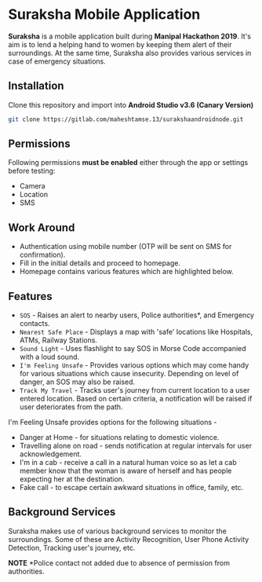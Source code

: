 # Suraksha Mobile Application

**Suraksha** is a mobile application built during **Manipal Hackathon 2019**.
It's aim is to lend a helping hand to women by keeping them alert of their surroundings. At the same time, Suraksha also provides various services in case of emergency situations.


## Installation
Clone this repository and import into **Android Studio v3.6 (Canary Version)**
```bash
git clone https://gitlab.com/maheshtamse.13/surakshaandroidnode.git
```

## Permissions
Following permissions **must be enabled** either through the app or settings before testing:
- Camera
- Location
- SMS

## Work Around
- Authentication using mobile number (OTP will be sent on SMS for confirmation).
- Fill in the initial details and proceed to homepage.
- Homepage contains various features which are highlighted below.

## Features
- `SOS` - Raises an alert to nearby users, Police authorities*, and Emergency contacts.
- `Nearest Safe Place` - Displays a map with 'safe' locations like Hospitals, ATMs, Railway Stations.
- `Sound Light` - Uses flashlight to say SOS in Morse Code accompanied with a loud sound.
- `I'm Feeling Unsafe` - Provides various options which may come handy for various situations which cause insecurity. Depending on level of danger, an SOS may also be raised.
- `Track My Travel` - Tracks user's journey from current location to a user entered location. Based on certain criteria, a notification will be raised if user deteriorates from the path.

I'm Feeling Unsafe provides options for the following situations -
- Danger at Home - for situations relating to domestic violence.
- Travelling alone on road - sends notification at regular intervals for user acknowledgement.
- I'm in a cab - receive a call in a natural human voice so as let a cab member know that the woman is aware of herself and has people expecting her at the destination.
- Fake call - to escape certain awkward situations in office, family, etc.

## Background Services
Suraksha makes use of various background services to monitor the surroundings. Some of these are Activity Recognition, User Phone Activity Detection, Tracking user's journey, etc.


**NOTE**
*Police contact not added due to absence of permission from authorities.